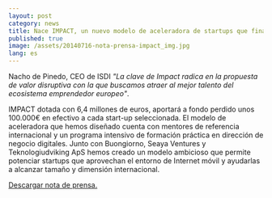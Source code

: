 ```yaml
---
layout: post
category: news
title: Nace IMPACT, un nuevo modelo de aceleradora de startups que financiará con 100.000 euros a 64 proyectos europeos de Internet móvil
published: true
image: /assets/20140716-nota-prensa-impact_img.jpg
lang: es
---
```


Nacho de Pinedo, CEO de ISDI
<em>"La clave de Impact radica en la propuesta de valor disruptiva con la que buscamos atraer al mejor talento del ecosistema emprendedor europeo"</em>.

IMPACT dotada con 6,4 millones de euros, aportará a fondo perdido unos 100.000€ en efectivo a cada start-up seleccionada. El modelo de aceleradora que hemos diseñado cuenta con mentores de referencia internacional y un programa intensivo de formación práctica en dirección de negocio digitales. Junto con Buongiorno, Seaya Ventures y Teknologiudviking ApS hemos creado un modelo ambicioso que permite potenciar startups que aprovechan el entorno de Internet móvil y ayudarlas a alcanzar tamaño y dimensión internacional.

<a href="/assets/20140716-nota-prensa-impact.pdf"><i class="icon-download-1"></i> Descargar nota de prensa.</a>
